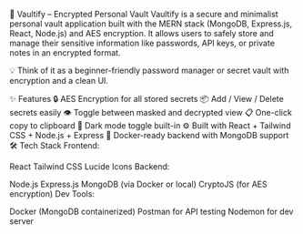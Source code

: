 🔐 Vaultify – Encrypted Personal Vault
Vaultify is a secure and minimalist personal vault application built with the MERN stack (MongoDB, Express.js, React, Node.js) and AES encryption. It allows users to safely store and manage their sensitive information like passwords, API keys, or private notes in an encrypted format.

💡 Think of it as a beginner-friendly password manager or secret vault with encryption and a clean UI.

✨ Features
🔒 AES Encryption for all stored secrets
📦 Add / View / Delete secrets easily
👁️ Toggle between masked and decrypted view
📋 One-click copy to clipboard
🌙 Dark mode toggle built-in
⚙️ Built with React + Tailwind CSS + Node.js + Express
🐳 Docker-ready backend with MongoDB support
🛠️ Tech Stack
Frontend:

React
Tailwind CSS
Lucide Icons
Backend:

Node.js
Express.js
MongoDB (via Docker or local)
CryptoJS (for AES encryption)
Dev Tools:

Docker (MongoDB containerized)
Postman for API testing
Nodemon for dev server